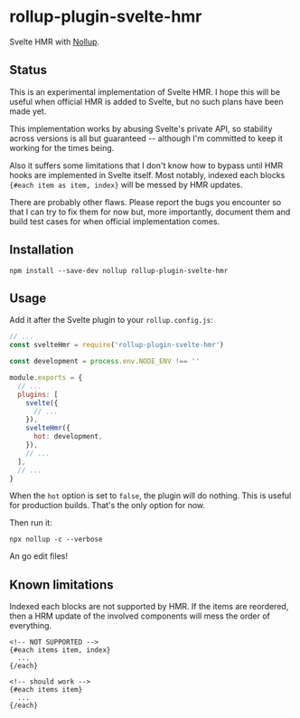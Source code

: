 # rollup-plugin-svelte-hmr

Svelte HMR with [Nollup](https://github.com/PepsRyuu/nollup).

## Status

This is an experimental implementation of Svelte HMR. I hope this will be useful when official HMR is added to Svelte, but no such plans have been made yet.

This implementation works by abusing Svelte's private API, so stability across versions is all but guaranteed -- although I'm committed to keep it working for the times being.

Also it suffers some limitations that I don't know how to bypass until HMR hooks are implemented in Svelte itself. Most notably, indexed each blocks `{#each item as item, index}` will be messed by HMR updates.

There are probably other flaws. Please report the bugs you encounter so that I can try to fix them for now but, more importantly, document them and build test cases for when official implementation comes.

## Installation

~~~
npm install --save-dev nollup rollup-plugin-svelte-hmr
~~~

## Usage

Add it after the Svelte plugin to your `rollup.config.js`:

~~~js
// ...
const svelteHmr = require('rollup-plugin-svelte-hmr')

const development = process.env.NODE_ENV !== ''

module.exports = {
  // ...
  plugins: [
    svelte({
      // ...
    }),
    svelteHmr({
      hot: development,
    }),
    // ...
  ],
  // ...
}
~~~

When the `hot` option is set to `false`, the plugin will do nothing. This is useful for production builds. That's the only option for now.

Then run it:

~~~
npx nollup -c --verbose
~~~

An go edit files!

## Known limitations

Indexed each blocks are not supported by HMR. If the items are reordered, then a HRM update of the involved components will mess the order of everything.

~~~
<!-- NOT SUPPORTED -->
{#each items item, index}
  ...
{/each}

<!-- should work -->
{#each items item}
  ...
{/each}
~~~

